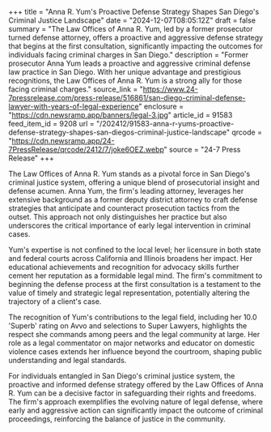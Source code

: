 +++
title = "Anna R. Yum's Proactive Defense Strategy Shapes San Diego's Criminal Justice Landscape"
date = "2024-12-07T08:05:12Z"
draft = false
summary = "The Law Offices of Anna R. Yum, led by a former prosecutor turned defense attorney, offers a proactive and aggressive defense strategy that begins at the first consultation, significantly impacting the outcomes for individuals facing criminal charges in San Diego."
description = "Former prosecutor Anna Yum leads a proactive and aggressive criminal defense law practice in San Diego. With her unique advantage and prestigious recognitions, the Law Offices of Anna R. Yum is a strong ally for those facing criminal charges."
source_link = "https://www.24-7pressrelease.com/press-release/516861/san-diego-criminal-defense-lawyer-with-years-of-legal-experience"
enclosure = "https://cdn.newsramp.app/banners/legal-3.jpg"
article_id = 91583
feed_item_id = 9208
url = "/202412/91583-anna-r-yums-proactive-defense-strategy-shapes-san-diegos-criminal-justice-landscape"
qrcode = "https://cdn.newsramp.app/24-7PressRelease/qrcode/2412/7/joke6OEZ.webp"
source = "24-7 Press Release"
+++

<p>The Law Offices of Anna R. Yum stands as a pivotal force in San Diego's criminal justice system, offering a unique blend of prosecutorial insight and defense acumen. Anna Yum, the firm's leading attorney, leverages her extensive background as a former deputy district attorney to craft defense strategies that anticipate and counteract prosecution tactics from the outset. This approach not only distinguishes her practice but also underscores the critical importance of early legal intervention in criminal cases.</p><p>Yum's expertise is not confined to the local level; her licensure in both state and federal courts across California and Illinois broadens her impact. Her educational achievements and recognition for advocacy skills further cement her reputation as a formidable legal mind. The firm's commitment to beginning the defense process at the first consultation is a testament to the value of timely and strategic legal representation, potentially altering the trajectory of a client's case.</p><p>The recognition of Yum's contributions to the legal field, including her 10.0 'Superb' rating on Avvo and selections to Super Lawyers, highlights the respect she commands among peers and the legal community at large. Her role as a legal commentator on major networks and educator on domestic violence cases extends her influence beyond the courtroom, shaping public understanding and legal standards.</p><p>For individuals entangled in San Diego's criminal justice system, the proactive and informed defense strategy offered by the Law Offices of Anna R. Yum can be a decisive factor in safeguarding their rights and freedoms. The firm's approach exemplifies the evolving nature of legal defense, where early and aggressive action can significantly impact the outcome of criminal proceedings, reinforcing the balance of justice in the community.</p>